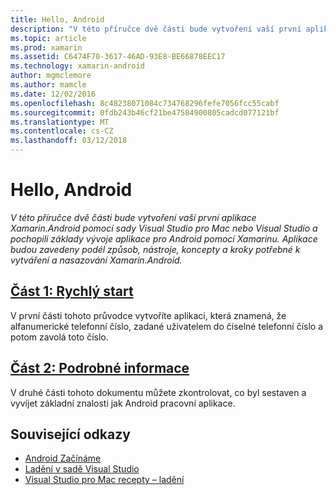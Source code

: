 ```yaml
---
title: Hello, Android
description: "V této příručce dvě části bude vytvoření vaší první aplikace Xamarin.Android pomocí sady Visual Studio pro Mac nebo Visual Studio a pochopili základy vývoje aplikace pro Android pomocí Xamarinu. Aplikace budou zavedeny podél způsob, nástroje, koncepty a kroky potřebné k vytváření a nasazování Xamarin.Android."
ms.topic: article
ms.prod: xamarin
ms.assetid: C6474F70-3617-46AD-93E8-BE66878EEC17
ms.technology: xamarin-android
author: mgmclemore
ms.author: mamcle
ms.date: 12/02/2016
ms.openlocfilehash: 8c48238071084c734768296fefe7056fcc55cabf
ms.sourcegitcommit: 0fdb243b46cf21be47584900805cadcd077121bf
ms.translationtype: MT
ms.contentlocale: cs-CZ
ms.lasthandoff: 03/12/2018
---
```

# <a name="hello-android"></a>Hello, Android

_V této příručce dvě části bude vytvoření vaší první aplikace Xamarin.Android pomocí sady Visual Studio pro Mac nebo Visual Studio a pochopili základy vývoje aplikace pro Android pomocí Xamarinu. Aplikace budou zavedeny podél způsob, nástroje, koncepty a kroky potřebné k vytváření a nasazování Xamarin.Android._

##  <a name="part-1-quickstartandroidget-startedhello-androidhello-android-quickstartmd"></a>[Část 1: Rychlý start](~/android/get-started/hello-android/hello-android-quickstart.md)

V první části tohoto průvodce vytvoříte aplikaci, která znamená, že alfanumerické telefonní číslo, zadané uživatelem do číselné telefonní číslo a potom zavolá toto číslo.

##  <a name="part-2-deep-diveandroidget-startedhello-androidhello-android-deepdivemd"></a>[Část 2: Podrobné informace](~/android/get-started/hello-android/hello-android-deepdive.md)

V druhé části tohoto dokumentu můžete zkontrolovat, co byl sestaven a vyvíjet základní znalosti jak Android pracovní aplikace.


## <a name="related-links"></a>Související odkazy

- [Android Začínáme](http://developer.android.com/training/index.html)
- [Ladění v sadě Visual Studio](http://msdn.microsoft.com/en-us/library/k0k771bt%28v=vs.90%29.aspx)
- [Visual Studio pro Mac recepty – ladění](https://developer.xamarin.com/recipes/cross-platform/ide/debugging/)
